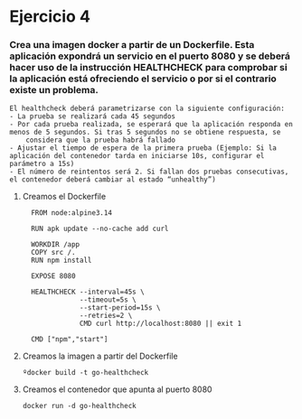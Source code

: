# Ejercicio 4
   
 ###  Crea una imagen docker a partir de un Dockerfile. Esta aplicación expondrá un servicio en el puerto 8080 y se deberá hacer uso de la instrucción HEALTHCHECK para comprobar si la aplicación está ofreciendo el servicio o por si el contrario existe un problema.
	El healthcheck deberá parametrizarse con la siguiente configuración:
	- La prueba se realizará cada 45 segundos
	- Por cada prueba realizada, se esperará que la aplicación responda en menos de 5 segundos. Si tras 5 segundos no se obtiene respuesta, se
		considera que la prueba habrá fallado
	- Ajustar el tiempo de espera de la primera prueba (Ejemplo: Si la aplicación del contenedor tarda en iniciarse 10s, configurar el parámetro a 15s)
	- El número de reintentos será 2. Si fallan dos pruebas consecutivas, el contenedor deberá cambiar al estado “unhealthy”) 

1. Creamos el Dockerfile 
      ```
		FROM node:alpine3.14

		RUN apk update --no-cache add curl

		WORKDIR /app
		COPY src /.
		RUN npm install

		EXPOSE 8080

		HEALTHCHECK --interval=45s \
		            --timeout=5s \
		            --start-period=15s \
		            --retries=2 \
		            CMD curl http://localhost:8080 || exit 1

		CMD ["npm","start"]
      ```

2. Creamos la imagen a partir del Dockerfile 
    ```
   ºdocker build -t go-healthcheck
    ```
4. Creamos el contenedor que apunta al puerto 8080
    ```
    docker run -d go-healthcheck 
    ```
